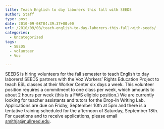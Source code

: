 ```yaml
---
title: Teach English to day laborers this fall with SEEDS
author: Staff
type: post
date: 2010-09-08T04:39:37+00:00
url: /2010/09/08/teach-english-to-day-laborers-this-fall-with-seeds/
categories:
  - Uncategorized
tags:
  - SEEDS
  - volunteer
  - Voz

---
```

SEEDS is hiring volunteers for the fall semester to teach English to day laborers! SEEDS partners with the Voz Workers’ Rights Education Project to teach ESL classes at their Worker Center six days a week. This volunteer position requires a commitment to one class per week, which amounts to about 2 hours per week (this is a FWS eligible position.) We are currently looking for teacher assistants and tutors for the Drop-In Writing Lab. Applications are due on Friday, September 10th at 5pm and there is a tentative training scheduled for the afternoon of Saturday, September 18th. For questions and to receive applications, please email [&#x73;&#x6d;&#x69;&#x74;&#x68;&#x6a;&#x61;&#x40;<span class="oe_displaynone">null</span>&#x72;&#x65;&#x65;&#x64;&#x2e;&#x65;&#x64;&#x75;][1].

 [1]: mailto:&#x73;&#x6d;&#x69;&#x74;&#x68;&#x6a;&#x61;&#x40;&#x72;&#x65;&#x65;&#x64;&#x2e;&#x65;&#x64;&#x75;Ï